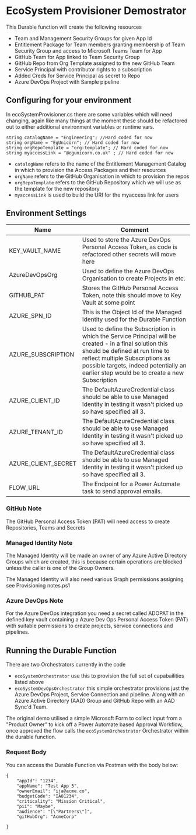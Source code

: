 # EcoSystem Provisioner Demostrator #
This Durable function will create the following resources

- Team and Management Security Groups for given App Id
- Entitlement Package for Team members granting membership of Team Security Group and access to Microsoft Teams Team for App
- GitHub Team for App linked to Team Security Group
- GitHub Repo from Org Template assigned to the new GitHub Team
- Service Principal with contributor rights to a subscription
- Added Creds for Service Principal as secret to Repo
- Azure DevOps Project with Sample pipeline

## Configuring for your environment ##
In ecoSystemProvisioner.cs there are some variables which will need changing, again like many things at the moment these should be refactored out to either additional environment variables or runtime vars.

```
string catalogName = "Engineering"; //Hard coded for now
string orgName = "EgUnicorn"; // Hard coded for now
string orgRepoTemplate = "org-template"; // Hard coded for now
string myaccessLink = "@egunicorn.co.uk" ; // Hard coded for now
```

- `catalogName` refers to the name of the Entitlement Management Catalog in which to provision the Access Packages and their resources
- `orgName` refers to the GitHub Organisation in which to provision the repos
- `orgRepoTemplate` refers to the GitHub Repository which we will use as the template for the new repository
- `myaccessLink` is used to build the URI for the myaccess link for users

## Environment Settings

| Name | Comment
| --- | --- |
| KEY_VAULT_NAME | Used to store the Azure DevOps Personal Access Token, as code is refactored other secrets will move here
| AzureDevOpsOrg | Used to define the Azure DevOps Organisation to create Projects in etc.
| GITHUB_PAT | Stores the GitHub Personal Access Token, note this should move to Key Vault at some point
| AZURE_SPN_ID | This is the Object Id of the Managed Identity used for the Durable Function
| AZURE_SUBSCRIPTION | Used to define the Subscription in which the Service Principal will be created - in a final solution this should be defined at run time to reflect multiple Subscriptions as possible targets, indeed potentially an earlier step would be to create a new Subscription
| AZURE_CLIENT_ID | The DefaultAzureCredential class should be able to use Managed Identity in testing it wasn't picked up so have specified all 3.  
| AZURE_TENANT_ID | The DefaultAzureCredential class should be able to use Managed Identity in testing it wasn't picked up so have specified all 3. 
| AZURE_CLIENT_SECRET | The DefaultAzureCredential class should be able to use Managed Identity in testing it wasn't picked up so have specified all 3. 
| FLOW_URL | The Endpoint for a Power Automate task to send approval emails.

### GitHub Note ###
The GitHub Personal Access Token (PAT) will need access to create Repositories, Teams and Secrets

### Managed Identity Note ###
The Managed Identity will be made an owner of any Azure Active Directory Groups which are created, this is because certain operations are blocked unless the caller is one of the Group Owners.

The Managed Identity will also need various Graph permissions assigning see Provisioning notes.ps1

### Azure DevOps Note ###
For the Azure DevOps integration you need a secret called ADOPAT in the defined key vault containing a Azure Dev Ops Personal Access Token (PAT) with suitable permissions to create projects, service connections and pipelines.

## Running the Durable Function ##
There are two Orchestrators currently in the code
- `ecoSystemOrchestrator` use this to provision the full set of capabailities listed above
- `ecoSystemDevOpsOrchestrator` this simple orchestrator provisions just the Azure DevOps Project, Service Connection and pipeline.  Along with an Azure Active Directory (AAD) Group and GitHub Repo with an AAD Sync'd Team.

The original demo utilised a simple Microsoft Form to collect input from a "Product Owner" to kick off a Power Automate based Approval Workflow, once approved the flow calls the `ecoSystemOrchestrator` Orchestrator within the durable function.

### Request Body ###
You can access the Durable Function via Postman with the body below:
```
{
    "appId": "1234",
    "appName": "Test App 5",
    "ownerEmail": "ija@acme.co",
    "budgetCode": "IA01234",
    "criticality": "Mission Critical",
    "pii": "Maybe",
    "audience": "[\"Partners\"]",
    "gitHubOrg": "AcmeCorp"

}
```

